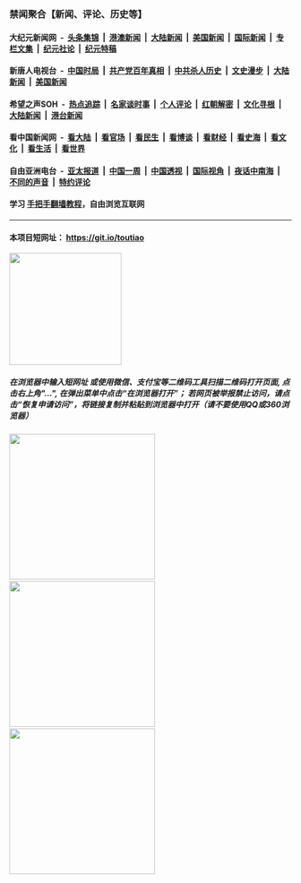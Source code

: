 ### 禁闻聚合【新闻、评论、历史等】

#### 大纪元新闻网 &nbsp;-&nbsp; [头条集锦](indexes/E头条集锦.md?t=02171302) &nbsp;|&nbsp; [港澳新闻](indexes/E港澳新闻.md?t=02171302)  &nbsp;|&nbsp; [大陆新闻](indexes/E大陆新闻.md?t=02171302) &nbsp;|&nbsp; [美国新闻](indexes/E美国新闻.md?t=02171302) &nbsp;|&nbsp; [国际新闻](indexes/E国际新闻.md?t=02171302) &nbsp;|&nbsp; [专栏文集](indexes/E专栏文集.md?t=02171302) &nbsp;|&nbsp; [纪元社论](indexes/E纪元社论.md?t=02171302) &nbsp;|&nbsp; [纪元特稿](indexes/E纪元特稿.md?t=02171302) 

#### 新唐人电视台 &nbsp;-&nbsp; [中国时局](indexes/N中国时局.md?t=02171302) &nbsp;|&nbsp; [共产党百年真相](indexes/N共产党百年真相.md?t=02171302) &nbsp;|&nbsp; [中共杀人历史](indexes/N中共杀人历史.md?t=02171302) &nbsp;|&nbsp; [文史漫步](indexes/N文史漫步.md?t=02171302) &nbsp;|&nbsp; [大陆新闻](indexes/N大陆新闻.md?t=02171302) &nbsp;|&nbsp; [美国新闻](indexes/N美国新闻.md?t=02171302)

#### 希望之声SOH &nbsp;-&nbsp; [热点追踪](indexes/H热点追踪.md?t=02171302) &nbsp;|&nbsp; [名家谈时事](indexes/H名家谈时事.md?t=02171302) &nbsp;|&nbsp; [个人评论](indexes/H个人评论.md?t=02171302)  &nbsp;|&nbsp; [红朝解密](indexes/H红朝解密.md?t=02171302) &nbsp;|&nbsp; [文化寻根](indexes/H文化寻根.md?t=02171302) &nbsp;|&nbsp; [大陆新闻](indexes/H大陆新闻.md?t=02171302) &nbsp;|&nbsp; [港台新闻](indexes/H港台新闻.md?t=02171302)

#### 看中国新闻网 &nbsp;-&nbsp; [看大陆](indexes/S看大陆.md?t=02171302) &nbsp;|&nbsp; [看官场](indexes/S看官场.md?t=02171302) &nbsp;|&nbsp; [看民生](indexes/S看民生.md?t=02171302)  &nbsp;|&nbsp; [看博谈](indexes/S看博谈.md?t=02171302) &nbsp;|&nbsp; [看财经](indexes/S看财经.md?t=02171302) &nbsp;|&nbsp; [看史海](indexes/S看史海.md?t=02171302) &nbsp;|&nbsp; [看文化](indexes/S看文化.md?t=02171302) &nbsp;|&nbsp; [看生活](indexes/S看生活.md?t=02171302) &nbsp;|&nbsp; [看世界](indexes/S看世界.md?t=02171302)

#### 自由亚洲电台 &nbsp;-&nbsp; [亚太报道](indexes/R亚太报道.md?t=02171302) &nbsp;|&nbsp; [中国一周](indexes/R中国一周.md?t=02171302) &nbsp;|&nbsp; [中国透视](indexes/R中国透视.md?t=02171302)  &nbsp;|&nbsp; [国际视角](indexes/R国际视角.md?t=02171302) &nbsp;|&nbsp; [夜话中南海](indexes/R夜话中南海.md?t=02171302) &nbsp;|&nbsp; [不同的声音](indexes/R不同的声音.md?t=02171302) &nbsp;|&nbsp; [特约评论](indexes/R特约评论.md?t=02171302)

#### 学习 [手把手翻墙教程](https://github.com/gfw-breaker/guides/wiki)，自由浏览互联网

----

#### 本项目短网址： https://git.io/toutiao
<img src="https://raw.githubusercontent.com/gfw-breaker/banned-news/master/scripts/img/qr.png" width="200px"/>  

##### 在浏览器中输入短网址 或使用微信、支付宝等二维码工具扫描二维码打开页面, 点击右上角"...", 在弹出菜单中点击“在浏览器打开”； 若网页被举报禁止访问，请点击“恢复申请访问”，将链接复制并粘贴到浏览器中打开（请不要使用QQ或360浏览器）

<img src="https://raw.githubusercontent.com/gfw-breaker/banned-news/master/scripts/img/1.png" width="260px"/> &nbsp; <img src="https://raw.githubusercontent.com/gfw-breaker/banned-news/master/scripts/img/2.png" width="260px"/> &nbsp; <img src="https://raw.githubusercontent.com/gfw-breaker/banned-news/master/scripts/img/3.png" width="260px"/>
